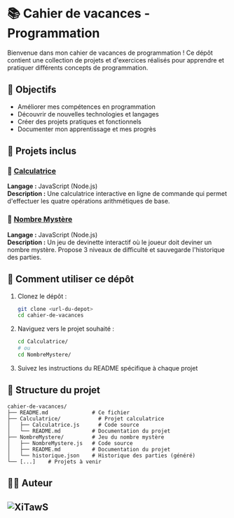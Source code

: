# 📚 Cahier de vacances - Programmation

Bienvenue dans mon cahier de vacances de programmation ! Ce dépôt contient une collection de projets et d'exercices réalisés pour apprendre et pratiquer différents concepts de programmation.

## 🎯 Objectifs

- Améliorer mes compétences en programmation
- Découvrir de nouvelles technologies et langages
- Créer des projets pratiques et fonctionnels
- Documenter mon apprentissage et mes progrès

## 📁 Projets inclus

### 🧮 [Calculatrice](./Calculatrice/)
**Langage :** JavaScript (Node.js)  
**Description :** Une calculatrice interactive en ligne de commande qui permet d'effectuer les quatre opérations arithmétiques de base.

### 🎲 [Nombre Mystère](./NombreMystere/)
**Langage :** JavaScript (Node.js)  
**Description :** Un jeu de devinette interactif où le joueur doit deviner un nombre mystère. Propose 3 niveaux de difficulté et sauvegarde l'historique des parties.


## 🚀 Comment utiliser ce dépôt

1. Clonez le dépôt :
   ```bash
   git clone <url-du-depot>
   cd cahier-de-vacances
   ```

2. Naviguez vers le projet souhaité :
   ```bash
   cd Calculatrice/
   # ou
   cd NombreMystere/
   ```

3. Suivez les instructions du README spécifique à chaque projet

## 📝 Structure du projet

```
cahier-de-vacances/
├── README.md              # Ce fichier
├── Calculatrice/            # Projet calculatrice
│   ├── Calculatrice.js      # Code source
│   └── README.md          # Documentation du projet
├── NombreMystere/         # Jeu du nombre mystère
│   ├── NombreMystere.js   # Code source
│   ├── README.md          # Documentation du projet
│   └── historique.json    # Historique des parties (généré)
└── [...]    # Projets à venir
```


## 👨‍💻 Auteur
![XiTawS](https://i.imgur.com/u6Hmfa7.gif)
---
